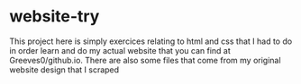 # website-try

This project here is simply exercices relating to html and css that I had to do in order learn and do my actual website that you can find at Greeves0/github.io.
There are also some files that come from my original website design that I scraped
